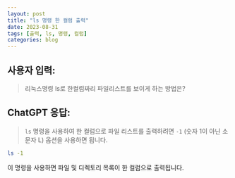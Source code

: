 ```yaml
---
layout: post
title: "ls 명령 한 컬럼 출력"
date: 2023-08-31
tags: [출력, ls, 명령, 컬럼]
categories: blog
---
```


## 사용자 입력:
>  리눅스명령  ls로 한컬럼짜리 파일리스트를 보이게 하는 방법은?

## ChatGPT 응답:
> `ls` 명령을 사용하여 한 컬럼으로 파일 리스트를 출력하려면 `-1` (숫자 1이 아닌 소문자 L) 옵션을 사용하면 됩니다.

```bash
ls -1
```

이 명령을 사용하면 파일 및 디렉토리 목록이 한 컬럼으로 출력됩니다.

